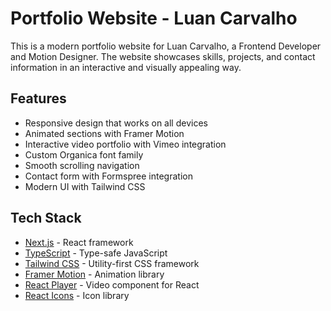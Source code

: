 # Portfolio Website - Luan Carvalho

This is a modern portfolio website for Luan Carvalho, a Frontend Developer and Motion Designer. The website showcases skills, projects, and contact information in an interactive and visually appealing way.

## Features

- Responsive design that works on all devices
- Animated sections with Framer Motion
- Interactive video portfolio with Vimeo integration
- Custom Organica font family
- Smooth scrolling navigation
- Contact form with Formspree integration
- Modern UI with Tailwind CSS

## Tech Stack

- [Next.js](https://nextjs.org) - React framework
- [TypeScript](https://www.typescriptlang.org/) - Type-safe JavaScript
- [Tailwind CSS](https://tailwindcss.com/) - Utility-first CSS framework
- [Framer Motion](https://www.framer.com/motion/) - Animation library
- [React Player](https://github.com/cookpete/react-player) - Video component for React
- [React Icons](https://react-icons.github.io/react-icons/) - Icon library
